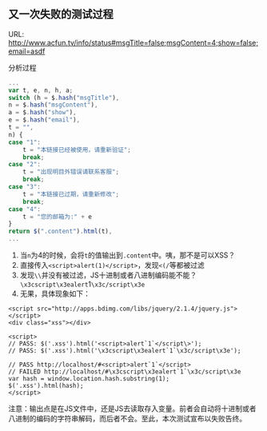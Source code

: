 ## 又一次失败的测试过程

URL: http://www.acfun.tv/info/status#msgTitle=false;msgContent=4;show=false;email=asdf

分析过程

```js
...
var t, e, n, h, a;
switch (h = $.hash("msgTitle"),
n = $.hash("msgContent"),
a = $.hash("show"),
e = $.hash("email"),
t = "",
n) {
case "1":
    t = "本链接已经被使用，请重新验证";
    break;
case "2":
    t = "出现明目外错误请联系客服";
    break;
case "3":
    t = "本链接已过期，请重新修改";
    break;
case "4":
    t = "您的邮箱为:" + e
}
return $(".content").html(t),
...
```

1. 当`n`为4的时候，会将`t`的值输出到`.content`中。咦，那不是可以XSS？
2. 直接传入`<script>alert(1)</script>`，发现`<(/`等都被过滤
3. 发现`\\`并没有被过滤，JS十进制或者八进制编码能不能？`\x3cscript\x3ealert`1`\x3c/script\x3e`
4. 无果，具体现象如下：

```
<script src="http://apps.bdimg.com/libs/jquery/2.1.4/jquery.js"></script>
<div class="xss"></div>

<script>
// PASS: $('.xss').html('<script>alert`1`</script\>'); 
// PASS: $('.xss').html('\x3cscript\x3ealert`1`\x3c/script\x3e');

// PASS http://localhost/#<script>alert`1`</script>
// FAILED http://localhost/#\x3cscript\x3ealert`1`\x3c/script\x3e
var hash = window.location.hash.substring(1);
$('.xss').html(hash);
</script>
```

注意：输出点是在JS文件中，还是JS去读取存入变量。前者会自动将十进制或者八进制的编码的字符串解码，而后者不会。至此，本次测试宣布以失败告终。
